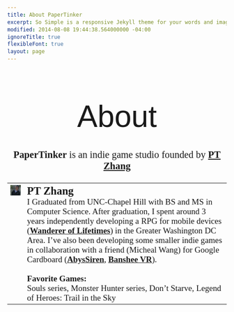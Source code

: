 ```yaml
---
title: About PaperTinker
excerpt: So Simple is a responsive Jekyll theme for your words and images.
modified: 2014-08-08 19:44:38.564000000 -04:00
ignoreTitle: true
flexibleFont: true
layout: page
---
```


<div align="center" style="font-family:'source-sans-pro',sans-serif;text-rendering: optimizeLegibility; font-style:normal;font-size:5em;font-weight: 300;padding: 1em 0 0.5em 0;">About</div>
<div align="center" style="font-family:'volkhov',serif;font-size:1.4rem;padding: 0em 0 0.5em 0;"><b>PaperTinker</b> is an indie game studio founded by <a href="/about/"><b>PT Zhang</b></a></div>
<table style="undefined;table-layout: fixed; width: 100%">
	<colgroup>
		<col class="about_left">
		<col class="about_right">
	</colgroup>
	<tr>
		<th class="tg-0lax" style="vertical-align: top;">
			<img src="/images/bio-photo.jpg" class="bio-photo" alt="Pintian Zhang bio photo">
		</th>
		<th class="tg-0lax" >
			<div align="left" style="font-family:'volkhov',serif;font-size:1.2rem;padding: 0em 0 0em 0; font-weight: normal;">
				<b><span style="font-size: 130%;">PT Zhang</span></b>
				<br>
				I Graduated from UNC-Chapel Hill with BS and MS in Computer Science. After graduation, I spent around 3 years independently developing a RPG for mobile devices (<a href="/games/lifetimes/"><b>Wanderer of Lifetimes</b></a>) in the Greater Washington DC Area. I’ve also been developing some smaller indie games in collaboration with a friend (Micheal Wang) for Google Cardboard (<a href="/games/abyssiren/"><b>AbysSiren</b></a>, <a href="/games/banshee/"><b>Banshee VR</b></a>).
				<br>
				<br>
				<b>Favorite Games:</b>
				<br>
				Souls series, Monster Hunter series, Don’t Starve, Legend of Heroes: Trail in the Sky
			</div>
		</th>
	</tr>
</table>